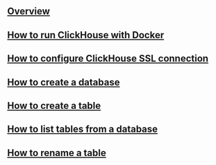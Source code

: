 ---
---

## [Overview](/reference/clickhouse/how-to/overview)

## [How to run ClickHouse with Docker](/reference/clickhouse/how-to/how-to-run-clickhouse-with-docker-and-connect-using-mysql-client)

## [How to configure ClickHouse SSL connection](/reference/clickhouse/how-to/how-to-configure-clickhouse-ssl-connection)

## [How to create a database](/reference/clickhouse/how-to/how-to-create-a-database-clickhouse)

## [How to create a table](/reference/clickhouse/how-to/how-to-create-a-table-clickhouse)

## [How to list tables from a database](/reference/clickhouse/how-to/how-to-list-tables-from-a-database-clickhouse)

## [How to rename a table](/reference/clickhouse/how-to/how-to-rename-a-table-clickhouse)
